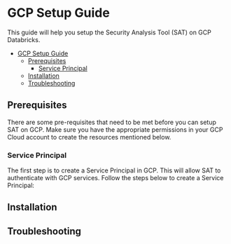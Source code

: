 # GCP Setup Guide

This guide will help you setup the Security Analysis Tool (SAT) on GCP Databricks.

- [GCP Setup Guide](#gcp-setup-guide)
  - [Prerequisites](#prerequisites)
    - [Service Principal](#service-principal)
  - [Installation](#installation)
  - [Troubleshooting](#troubleshooting)



## Prerequisites

There are some pre-requisites that need to be met before you can setup SAT on GCP. Make sure you have the appropriate permissions in your GCP Cloud account to create the resources mentioned below.


### Service Principal

The first step is to create a Service Principal in GCP. This will allow SAT to authenticate with GCP services. Follow the steps below to create a Service Principal:


## Installation

## Troubleshooting